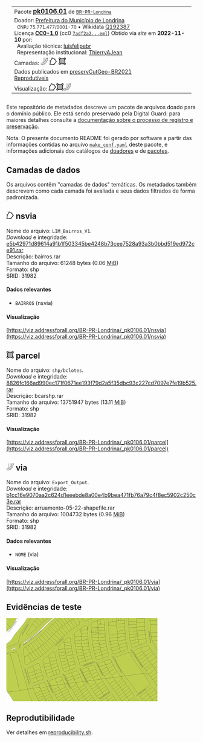 <aside>
<table align="right" style="padding: 1em">
<tr><td>Pacote <a target="_git" title="link canônico para o git deste pacote" href="http://git.digital-guard.org/preserv-BR/blob/main/data/PR/Londrina/_pk0106.01"><big><b>pk0106.01</b></big></a> de <small><a target="_osmcodes" title="Jurisdição" href="https://osm.codes/BR-PR-Londrina">BR-PR-Londrina</a></small>
</td></tr>
<tr><td>
Doador: <a rel="external" target="_doador" href="https://www.londrina.pr.gov.br/">Prefeitura do Município de Londrina</a>
<br/>&nbsp; <small>CNPJ 75.771.477/0001-70</small> • Wikidata <a rel="external" target="_doador" title="link descritor Wikidata do doador" href="https://www.wikidata.org/wiki/Q192387">Q192387</a></small><br/>
Licença <a rel="external" target="_doador" href="https://creativecommons.org/publicdomain/zero/1.0/"><b>CC0-1.0</b></a> (cc0 <a title="SHA256 7adf2a2ec5348c05db9a52eedccdfb065352d363ff617d6167cf6202e30ee4af.eml" href="http://dl.digital-guard.org/7adf2a2ec5348c05db9a52eedccdfb065352d363ff617d6167cf6202e30ee4af.eml"><code>7adf2a2...eml</code></a>)
Obtido via <i>site</i> em <b>2022-11-10</b> por:
<br/>&nbsp; Avaliação técnica: <a rel="external" target="_gitPerson" title="usuário Git" href="https://github.com/luisfelipebr">luisfelipebr</a>
<br/>&nbsp; Representação institucional: <a rel="external" target="_gitPerson" title="usuário Git" href="https://github.com/ThierryAJean">ThierryAJean</a><br/>
</td></tr>
<tr><td>Camadas: <a title="via" href="#-via"><img src="https://raw.githubusercontent.com/digital-guard/preserv/main/docs/assets/layerIcon-via.png" alt="via" width="20"/></a> <a title="nsvia" href="#-nsvia"><img src="https://raw.githubusercontent.com/digital-guard/preserv/main/docs/assets/layerIcon-nsvia.png" alt="nsvia" width="20"/></a> <a title="parcel" href="#-parcel"><img src="https://raw.githubusercontent.com/digital-guard/preserv/main/docs/assets/layerIcon-parcel.png" alt="parcel" width="20"/></a> </td></tr>
<tr><td>Dados publicados em <a href="http://git.digital-guard.org/preservCutGeo-BR2021/tree/main/data/PR/Londrina/_pk0106.01">preservCutGeo-BR2021</a><br/><a href="#reprodutibilidade">Reprodutíveis</a></td></tr>
<tr><td>Visualização: <a title="nsvia" href="https://viz.addressforall.org/BR-PR-Londrina/_pk0106.01/nsvia"><img src="https://raw.githubusercontent.com/digital-guard/preserv/main/docs/assets/layerIcon-nsvia.png" alt="nsvia" width="20"/></a><a title="parcel" href="https://viz.addressforall.org/BR-PR-Londrina/_pk0106.01/parcel"><img src="https://raw.githubusercontent.com/digital-guard/preserv/main/docs/assets/layerIcon-parcel.png" alt="parcel" width="20"/></a><a title="via" href="https://viz.addressforall.org/BR-PR-Londrina/_pk0106.01/via"><img src="https://raw.githubusercontent.com/digital-guard/preserv/main/docs/assets/layerIcon-via.png" alt="via" width="20"/></a></td></tr>
</table>
</aside>

<section>

Este repositório de metadados descreve um pacote de arquivos doado para o domínio público. Ele está sendo preservado pela Digital Guard: para maiores detalhes consulte a [documentação sobre o processo de registro e preservação](https://wiki.addressforall.org/doc/Documentação_Digital-guard).

Nota. O presente documento README foi gerado por software a partir das informações contidas no arquivo [`make_conf.yaml`](make_conf.yaml) deste pacote, e informações adicionais dos catálogos de [doadores](https://git.digital-guard.org/preserv-BR/blob/main/data/donor.csv) e de [pacotes](https://git.digital-guard.org/preserv-BR/blob/main/data/donatedPack.csv).

# Camadas de dados

Os arquivos contêm "camadas de dados" temáticas. Os metadados também descrevem como cada camada foi avaliada e seus dados filtrados de forma padronizada.

## <img src="https://raw.githubusercontent.com/digital-guard/preserv/main/docs/assets/layerIcon-nsvia.png" alt="nsvia" width="20"/> nsvia

Nome do arquivo: `LIM_Bairros_V1`.<br/>*Download* e integridade: [e5b42971d89614a91b1f503345be4248b73cee7528a93a3b0bbd519ed972ce91.rar](http://dl.digital-guard.org/e5b42971d89614a91b1f503345be4248b73cee7528a93a3b0bbd519ed972ce91.rar)<br/>Descrição: bairros.rar<br/>Tamanho do arquivo: 61248 bytes (0.06 <abbr title="mebibyte">MiB</abbr>)<br/>Formato: shp<br/>SRID: 31982

#### Dados relevantes
* `BAIRROS` (nsvia)

#### Visualização
[https://viz.addressforall.org/BR-PR-Londrina/_pk0106.01/nsvia](https://viz.addressforall.org/BR-PR-Londrina/_pk0106.01/nsvia)
## <img src="https://raw.githubusercontent.com/digital-guard/preserv/main/docs/assets/layerIcon-parcel.png" alt="parcel" width="20"/> parcel

Nome do arquivo: `shp/bclotes`.<br/>*Download* e integridade: [8826fc166ad990ec171f0671ee193f79d2a5f35dbc93c227cd7097e7fe19b525.rar](http://dl.digital-guard.org/8826fc166ad990ec171f0671ee193f79d2a5f35dbc93c227cd7097e7fe19b525.rar)<br/>Descrição: bcarshp.rar<br/>Tamanho do arquivo: 13751947 bytes (13.11 <abbr title="mebibyte">MiB</abbr>)<br/>Formato: shp<br/>SRID: 31982

#### Visualização
[https://viz.addressforall.org/BR-PR-Londrina/_pk0106.01/parcel](https://viz.addressforall.org/BR-PR-Londrina/_pk0106.01/parcel)
## <img src="https://raw.githubusercontent.com/digital-guard/preserv/main/docs/assets/layerIcon-via.png" alt="via" width="20"/> via

Nome do arquivo: `Export_Output`.<br/>*Download* e integridade: [b1cc16e9070aa2c624d1eeebde8a00e4b9bea471fb76a79c4f8ec5902c250c3e.rar](http://dl.digital-guard.org/b1cc16e9070aa2c624d1eeebde8a00e4b9bea471fb76a79c4f8ec5902c250c3e.rar)<br/>Descrição: arruamento-05-22-shapefile.rar<br/>Tamanho do arquivo: 1004732 bytes (0.96 <abbr title="mebibyte">MiB</abbr>)<br/>Formato: shp<br/>SRID: 31982

#### Dados relevantes
* `NOME` (via)

#### Visualização
[https://viz.addressforall.org/BR-PR-Londrina/_pk0106.01/via](https://viz.addressforall.org/BR-PR-Londrina/_pk0106.01/via)

# Evidências de teste
<img src="evidencia.png" width="400"/>

</section>
<section>

# Reprodutibilidade

Ver detalhes em [reproducibility.sh](reproducibility.sh).

</section>

